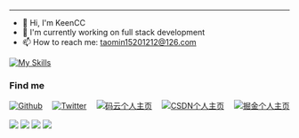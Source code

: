 
---
- 👋 Hi, I'm KeenCC
- 🔭 I'm currently working on full stack development
- 📫 How to reach me: [taomin15201212@126.com](mailto:taomin15201212@126.com)

[![My Skills](https://skillicons.dev/icons?i=ts,vue,nuxt,react,angular,nodejs,express,tailwind,vite,webpack,npm,html,css,nestjs,mysql,mongodb,redis)](https://skillicons.dev)
<!-- nestjs,prisma,postgres,redis,supabase,rust,wasm, -->

### Find me
<p style="display: flex; justify-content: space-between; align-items: center; margin-bottom: 1rem;">
    <a href="https://github.com/taomin15201212" target="_blank"><img alt="Github" src="https://img.shields.io/badge/GitHub-%2312100E.svg?&style=for-the-badge&logo=Github&logoColor=white" /></a> 
    <a href="https://twitter.com/taomin15201212" target="_blank"><img alt="Twitter" src="https://img.shields.io/badge/twitter-%231DA1F2.svg?&style=for-the-badge&logo=twitter&logoColor=white" /> </a>
    <a href="https://gitee.com/keener" target="_blank">
        <img alt="码云个人主页" src="https://img.shields.io/badge/码云-Charles7c-C71D23?logo=gitee&logoColor=C71D23" />
    </a>
    <a href="https://blog.csdn.net/minyao415502300" target="_blank">
        <img alt="CSDN个人主页" src="https://img.shields.io/badge/CSDN-查尔斯-FC5531?logo=C&logoColor=FC5531" />
    </a>
    <a href="https://juejin.cn/user/2770425029349864" target="_blank">
        <img alt="掘金个人主页" src="https://img.shields.io/badge/掘金-查尔斯-1E80FF" />
    </a>
</p>

<!-- ![](https://github-readme-stats.vercel.app/api?username=taomin15201212&count_private=true&show_icons=true&include_all_commits=true&show_owner=true&theme=material-palenight) -->


![](https://raw.githubusercontent.com/taomin15201212/github-stats/master/generated/overview.svg#gh-dark-mode-only)
![](https://raw.githubusercontent.com/taomin15201212/github-stats/master/generated/overview.svg#gh-light-mode-only)
![](https://raw.githubusercontent.com/taomin15201212/github-stats/master/generated/languages.svg#gh-dark-mode-only)
![](https://raw.githubusercontent.com/taomin15201212/github-stats/master/generated/languages.svg#gh-light-mode-only)
